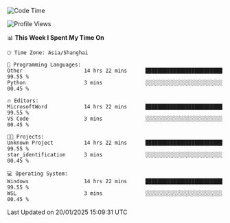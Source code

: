 <!--START_SECTION:waka-->
![Code Time](http://img.shields.io/badge/Code%20Time-2%2C223%20hrs%2059%20mins-blue)

![Profile Views](http://img.shields.io/badge/Profile%20Views-1-blue)

📊 **This Week I Spent My Time On** 

```text
🕑︎ Time Zone: Asia/Shanghai

💬 Programming Languages: 
Other                    14 hrs 22 mins      █████████████████████████   99.55 % 
Python                   3 mins              ░░░░░░░░░░░░░░░░░░░░░░░░░   00.45 % 

🔥 Editors: 
MicrosoftWord            14 hrs 22 mins      █████████████████████████   99.55 % 
VS Code                  3 mins              ░░░░░░░░░░░░░░░░░░░░░░░░░   00.45 % 

🐱‍💻 Projects: 
Unknown Project          14 hrs 22 mins      █████████████████████████   99.55 % 
star_identification      3 mins              ░░░░░░░░░░░░░░░░░░░░░░░░░   00.45 % 

💻 Operating System: 
Windows                  14 hrs 22 mins      █████████████████████████   99.55 % 
WSL                      3 mins              ░░░░░░░░░░░░░░░░░░░░░░░░░   00.45 % 
```


 Last Updated on 20/01/2025 15:09:31 UTC
<!--END_SECTION:waka-->